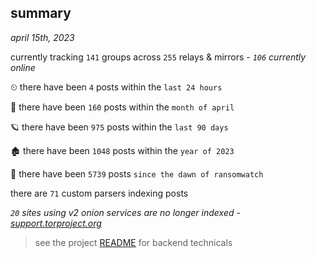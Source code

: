 
## summary
_april 15th, 2023_

currently tracking `141` groups across `255` relays & mirrors - _`106` currently online_

⏲ there have been `4` posts within the `last 24 hours`

🦈 there have been `160` posts within the `month of april`

🪐 there have been `975` posts within the `last 90 days`

🏚 there have been `1048` posts within the `year of 2023`

🦕 there have been `5739` posts `since the dawn of ransomwatch`

there are `71` custom parsers indexing posts

_`20` sites using v2 onion services are no longer indexed - [support.torproject.org](https://support.torproject.org/onionservices/v2-deprecation/)_

> see the project [README](https://github.com/joshhighet/ransomwatch#ransomwatch--) for backend technicals
